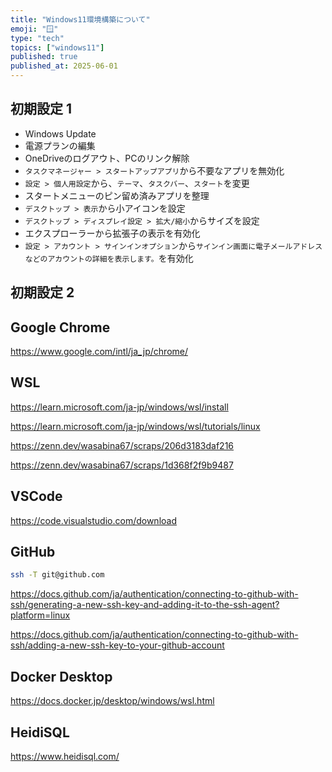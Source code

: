 ```yaml
---
title: "Windows11環境構築について"
emoji: "🪟"
type: "tech"
topics: ["windows11"]
published: true
published_at: 2025-06-01
---
```


## 初期設定 1

- Windows Update
- 電源プランの編集
- OneDriveのログアウト、PCのリンク解除
- `タスクマネージャー > スタートアップアプリ`から不要なアプリを無効化
- `設定 > 個人用設定`から、`テーマ`、`タスクバー`、`スタート`を変更
- スタートメニューのピン留め済みアプリを整理
- `デスクトップ > 表示`から小アイコンを設定
- `デスクトップ > ディスプレイ設定 > 拡大/縮小`からサイズを設定
- エクスプローラーから拡張子の表示を有効化
- `設定 > アカウント > サインインオプション`から`サインイン画面に電子メールアドレスなどのアカウントの詳細を表示します。`を有効化

## 初期設定 2

## Google Chrome

https://www.google.com/intl/ja_jp/chrome/

## WSL

https://learn.microsoft.com/ja-jp/windows/wsl/install

https://learn.microsoft.com/ja-jp/windows/wsl/tutorials/linux

https://zenn.dev/wasabina67/scraps/206d3183daf216

https://zenn.dev/wasabina67/scraps/1d368f2f9b9487

## VSCode

https://code.visualstudio.com/download

## GitHub

```bash
ssh -T git@github.com
```

https://docs.github.com/ja/authentication/connecting-to-github-with-ssh/generating-a-new-ssh-key-and-adding-it-to-the-ssh-agent?platform=linux

https://docs.github.com/ja/authentication/connecting-to-github-with-ssh/adding-a-new-ssh-key-to-your-github-account

## Docker Desktop

https://docs.docker.jp/desktop/windows/wsl.html

## HeidiSQL

https://www.heidisql.com/
